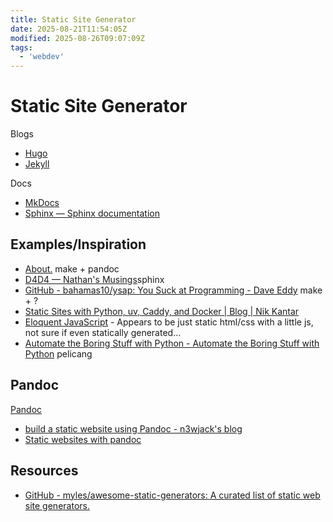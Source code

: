 ```yaml
---
title: Static Site Generator
date: 2025-08-21T11:54:05Z
modified: 2025-08-26T09:07:09Z
tags:
  - 'webdev'
---
```


# Static Site Generator

Blogs

* [Hugo](20210905103534-hugo.md)
* [Jekyll](20210905103525-jekyll)

Docs

* [MkDocs](https://www.mkdocs.org/)
* [Sphinx — Sphinx documentation](https://www.sphinx-doc.org/en/master/)

## Examples/Inspiration

* [About.](https://lock.cmpxchg8b.com/about.html) make + pandoc
* [D4D4 — Nathan's Musings](https://www.nmichaels.org/musings/d4d4/d4d4/)sphinx
* [GitHub - bahamas10/ysap: You Suck at Programming - Dave Eddy](https://github.com/bahamas10/ysap) make + ?
* [Static Sites with Python, uv, Caddy, and Docker \| Blog \| Nik Kantar](https://nkantar.com/blog/2025/08/static-python-uv-caddy-docker/)
* [Eloquent JavaScript](https://eloquentjavascript.net/) - Appears to be just static html/css with a little js, not sure if even statically generated...
* [Automate the Boring Stuff with Python - Automate the Boring Stuff with Python](https://automatetheboringstuff.com/) pelicang

## Pandoc

[Pandoc](20220105072936-pandoc.md)

* [build a static website using Pandoc - n3wjack's blog](https://n3wjack.net/2025/01/03/build-a-static-website-using-pandoc/)
* [Static websites with pandoc](https://romangeber.com/blog/tech/static_websites_with_pandoc)

## Resources

* [GitHub - myles/awesome-static-generators: A curated list of static web site generators.](https://github.com/myles/awesome-static-generators)
